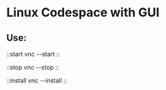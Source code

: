 # Linux Codespace with GUI
## Use:
::start
vnc --start
::

::stop 
vnc --stop
::

::install
vnc --install
::
